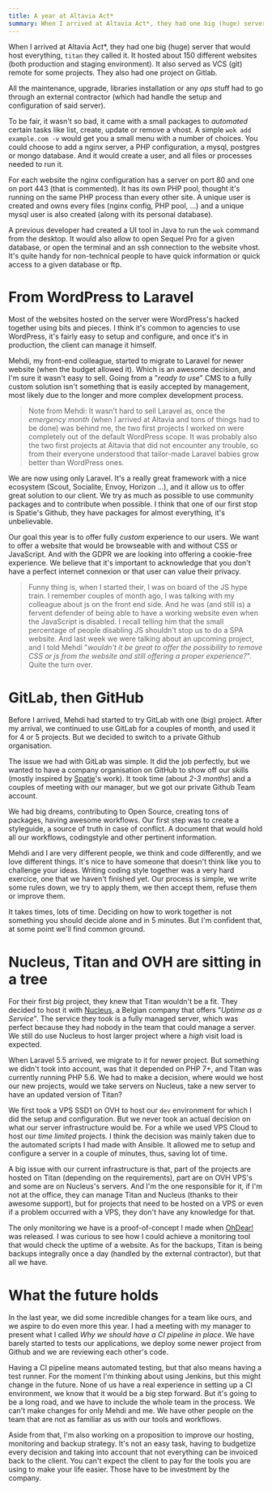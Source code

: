 ```yaml
---
title: A year at Altavia Act*
summary: When I arrived at Altavia Act*, they had one big (huge) server that would host everything, titan they called it. It hosted about 150 different websites (both production and staging environment).
---
```


When I arrived at Altavia Act*, they had one big (huge) server that would host everything, `titan` they called it. It hosted about 150 different websites (both production and staging environment). It also served as VCS (git) remote for some projects. They also had one project on Gitlab.

All the maintenance, upgrade, libraries installation or any _ops_ stuff had to go through an external contractor (which had handle the setup and configuration of said server).

To be fair, it wasn't so bad, it came with a small packages to _automated_ certain tasks like list, create, update or remove a vhost. A simple `wok add example.com -v` would get you a small menu with a number of choices. You could choose to add a nginx server, a PHP configuration, a mysql, postgres or mongo database. And it would create a user, and all files or processes needed to run it.

For each website the nginx configuration has a server on port 80 and one on port 443 (that is commented). It has its own PHP pool, thought it's running on the same PHP process than every other site. A unique user is created and owns every files (nginx config, PHP pool, ...) and a unique mysql user is also created (along with its personal database).

A previous developer had created a UI tool in Java to run the `wok` command from the desktop. It would also allow to open Sequel Pro for a given database, or open the terminal and an ssh connection to the website vhost. It's quite handy for non-technical people to have quick information or quick access to a given database or ftp.

# From WordPress to Laravel

Most of the websites hosted on the server were WordPress's hacked together using bits and pieces. I think it's common to agencies to use WordPress, it's fairly easy to setup and configure, and once it's in production, the client can manage it himself.

Mehdi, my front-end colleague, started to migrate to Laravel for newer website (when the budget allowed it). Which is an awesome decision, and I'm sure it wasn't easy to sell. Going from a "_ready to use_" CMS to a fully custom solution isn't something that is easily accepted by management, most likely due to the longer and more complex development process.

> Note from Mehdi: It wasn’t hard to sell Laravel as, once the _emergency month_ (when I arrived at Altavia and tons of things had to be done) was behind me, the two first projects I worked on were completely out of the default WordPress scope. It was probably also the two first projects at Altavia that did not encounter any trouble, so from their everyone understood that tailor-made Laravel babies grow better than WordPress ones.

We are now using only Laravel. It's a really great framework with a nice ecosystem (Scout, Socialite, Envoy, Horizon ...), and it allow us to offer great solution to our client. We try as much as possible to use community packages and to contribute when possible. I think that one of our first stop is Spatie's Github, they have packages for almost everything, it's unbelievable.

Our goal this year is to offer fully _custom_ experience to our users. We want to offer a website that would be browseable with and without CSS or JavaScript. And with the GDPR we are looking into offering a cookie-free experience. We believe that it's important to acknowledge that you don't have a perfect internet connexion or that user can value their privacy.

> Funny thing is, when I started their, I was on board of the JS hype train. I remember couples of month ago, I was talking with my colleague about js on the front end side. And he was (and still is) a fervent defender of being able to have a working website even when the JavaScript is disabled. I recall telling him that the small percentage of people disabling JS shouldn't stop us to do a SPA website.
> And last week we were talking about an upcoming project, and I told Mehdi "_wouldn't it be great to offer the possibility to remove CSS or js from the website and still offering a proper experience?_". Quite the turn over.

# GitLab, then GitHub

Before I arrived, Mehdi had started to try GitLab with one (big) project. After my arrival, we continued to use GitLab for a couples of month, and used it for 4 or 5 projects. But we decided to switch to a private Github organisation.

The issue we had with GitLab was simple. It did the job perfectly, but we wanted to have a company organisation on GitHub to show off our skills (mostly inspired by [Spatie](https://github.com/spatie)'s work). It took time (about _2-3 months_) and a couples of meeting with our manager, but we got our private Github Team account.

We had big dreams, contributing to Open Source, creating tons of packages, having awesome workflows. Our first step was to create a styleguide, a source of truth in case of conflict. A document that would hold all our workflows, codingstyle and other pertinent information.

Mehdi and I are very different people, we think and code differently, and we love different things. It's nice to have someone that doesn't think like you to challenge your ideas. Writing coding style together was a very hard exercice, one that we haven't finished yet. Our process is simple, we write some rules down, we try to apply them, we then accept them, refuse them or improve them.

It takes times, lots of time. Deciding on how to work together is not something you should decide alone and in 5 minutes. But I'm confident that, at some point we'll find common ground.

# Nucleus, Titan and OVH are sitting in a tree

For their first _big_ project, they knew that Titan wouldn't be a fit. They decided to host it with [Nucleus](https://www.nucleus.be/), a Belgian company that offers "_Uptime as a Service_". The service they took is a fully managed server, which was perfect because they had nobody in the team that could manage a server. We still do use Nucleus to host larger project where a _high_ visit load is expected.

When Laravel 5.5 arrived, we migrate to it for newer project. But something we didn't took into account, was that it depended on PHP 7+, and Titan was currently running PHP 5.6. We had to make a decision, where would we host our new projects, would we take servers on Nucleus, take a new server to have an updated version of Titan?

We first took a VPS SSD1 on OVH to host our `dev` environment for which I did the setup and configuration. But we never took an actual decision on what our server infrastructure would be. For a while we used VPS Cloud to host our _time limited_ projects. I think the decision was mainly taken due to the automated scripts I had made with Ansible. It allowed me to setup and configure a server in a couple of minutes, thus, saving lot of time.

A big issue with our current infrastructure is that, part of the projects are hosted on Titan (depending on the requirements), part are on OVH VPS's and some are on Nucleus's servers. And I'm the one responsible for it, if I'm not at the office, they can manage Titan and Nucleus (thanks to their awesome support), but for projects that need to be hosted on a VPS or even if a problem occurred with a VPS, they don't have any knowledge for that.

The only monitoring we have is a proof-of-concept I made when [OhDear!](https://ohdearapp.com/) was released. I was curious to see how I could achieve a monitoring tool that would check the uptime of a website. As for the backups, Titan is being backups integrally once a day (handled by the external contractor), but that all we have.

# What the future holds

In the last year, we did some incredible changes for a team like ours, and we aspire to do even more this year. I had a meeting with my manager to present what I called _Why we should have a CI pipeline in place_. We have barely started to tests our applications, we deploy some newer project from Github and we are reviewing each other's code.

Having a CI pipeline means automated testing, but that also means having a test runner. For the moment I'm thinking about using Jenkins, but this might change in the future. None of us have a real experience in setting up a CI environment, we know that it would be a big step forward. But it's going to be a long road, and we have to include the whole team in the process. We can't make changes for only Mehdi and me. We have other people on the team that are not as familiar as us with our tools and workflows.

Aside from that, I'm also working on a proposition to improve our hosting, monitoring and backup strategy. It's not an easy task, having to budgetize every decision and taking into account that not everything can be invoiced back to the client. You can't expect the client to pay for the tools you are using to make your life easier. Those have to be investment by the company.
